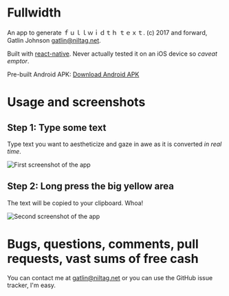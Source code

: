 # Fullwidth

An app to generate ｆｕｌｌｗｉｄｔｈ ｔｅｘｔ.
(c) 2017 and forward, Gatlin Johnson <gatlin@niltag.net>.

Built with [react-native][reactnative]. Never actually tested it on an iOS
device so *caveat emptor*.

Pre-built Android APK: [Download Android APK][androidapk]

# Usage and screenshots

## Step 1: Type some text

Type text you want to aestheticize and gaze in awe as it is converted *in real time*.

![First screenshot of the app](https://i.imgur.com/FonSybz.png)

## Step 2: Long press the big yellow area

The text will be copied to your clipboard. Whoa!

![Second screenshot of the app](https://i.imgur.com/Wkf4tsY.png)

# Bugs, questions, comments, pull requests, vast sums of free cash

You can contact me at <gatlin@niltag.net> or you can use the GitHub issue
tracker, I'm easy.

[reactnative]: https://facebook.github.io/react-native/
[androidapk]: https://github.com/gatlin/fullwidth/releases/download/v0.1.0/fullwidth.apk
